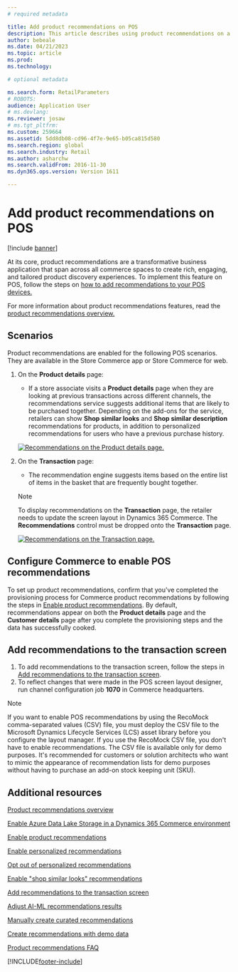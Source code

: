 ```yaml
---
# required metadata

title: Add product recommendations on POS
description: This article describes using product recommendations on a point of sale (POS) device.
author: bebeale
ms.date: 04/21/2023
ms.topic: article
ms.prod: 
ms.technology: 

# optional metadata

ms.search.form: RetailParameters
# ROBOTS: 
audience: Application User
# ms.devlang: 
ms.reviewer: josaw
# ms.tgt_pltfrm: 
ms.custom: 259664
ms.assetid: 5dd8db08-cd96-4f7e-9e65-b05ca815d580
ms.search.region: global
ms.search.industry: Retail
ms.author: asharchw
ms.search.validFrom: 2016-11-30
ms.dyn365.ops.version: Version 1611

---
```


# Add product recommendations on POS

[!include [banner](includes/banner.md)]

At its core, product recommendations are a transformative business application that span across all commerce spaces to create rich, engaging, and tailored product discovery experiences. To implement this feature on POS, follow the steps on [how to add recommendations to your POS devices.](add-recommendations-control-pos-screen.md) 

For more information about product recommendations features, read the [product recommendations overview.](../commerce/product-recommendations.md) 

## Scenarios

Product recommendations are enabled for the following POS scenarios. They are available in the Store Commerce app or Store Commerce for web.

1. On the **Product details** page:

    - If a store associate visits a **Product details** page when they are looking at previous transactions across different channels, the recommendations service suggests additional items that are likely to be purchased together. Depending on the add-ons for the service, retailers can show **Shop similar looks** and **Shop similar description** recommendations for products, in addition to personalized recommendations for users who have a previous purchase history.

    [![Recommendations on the Product details page.](./media/proddetails.png)](./media/proddetails.png)

2. On the **Transaction** page:

    - The recommendation engine suggests items based on the entire list of items in the basket that are frequently bought together.

    > [!NOTE]
    > To display recommendations on the **Transaction** page, the retailer needs to update the screen layout in Dynamics 365 Commerce. The **Recommendations** control must be dropped onto the **Transaction** page.

    [![Recommendations on the Transaction page.](./media/transactionscreenmultipleproductslargemessengersbag-5.jpg)](./media/transactionscreenmultipleproductslargemessengersbag-5.jpg)

## Configure Commerce to enable POS recommendations 

To set up product recommendations, confirm that you've completed the provisioning process for Commerce product recommendations by following the steps in [Enable product recommendations](../commerce/enable-product-recommendations.md). By default, recommendations appear on both the **Product details** page and the **Customer details** page after you complete the provisioning steps and the data has successfully cooked. 

## Add recommendations to the transaction screen

1. To add recommendations to the transaction screen, follow the steps in [Add recommendations to the transaction screen](add-recommendations-control-pos-screen.md).
1. To reflect changes that were made in the POS screen layout designer, run channel configuration job **1070** in Commerce headquarters.

> [!NOTE] 
> If you want to enable POS recommendations by using the RecoMock comma-separated values (CSV) file, you must deploy the CSV file to the Microsoft Dynamics Lifecycle Services (LCS) asset library before you configure the layout manager. If you use the RecoMock CSV file, you don't have to enable recommendations. The CSV file is available only for demo purposes. It's recommended for customers or solution architects who want to mimic the appearance of recommendation lists for demo purposes without having to purchase an add-on stock keeping unit (SKU).

## Additional resources

[Product recommendations overview](product-recommendations.md)

[Enable Azure Data Lake Storage in a Dynamics 365 Commerce environment](enable-adls-environment.md)

[Enable product recommendations](enable-product-recommendations.md)

[Enable personalized recommendations](personalized-recommendations.md)

[Opt out of personalized recommendations](personalization-opt-out.md)

[Enable "shop similar looks" recommendations](shop-similar-looks.md)

[Add recommendations to the transaction screen](add-recommendations-control-pos-screen.md)

[Adjust AI-ML recommendations results](modify-product-recommendation-results.md)

[Manually create curated recommendations](create-editorial-recommendation-lists.md)

[Create recommendations with demo data](product-recommendations-demo-data.md)

[Product recommendations FAQ](faq-recommendations.md)


[!INCLUDE[footer-include](../includes/footer-banner.md)]
